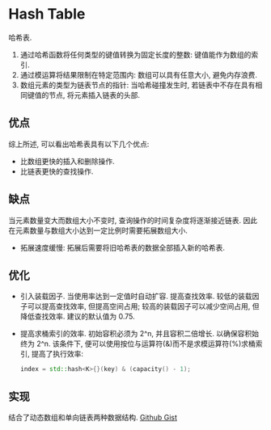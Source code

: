 # Hash Table

哈希表.

1. 通过哈希函数将任何类型的键值转换为固定长度的整数: 键值能作为数组的索引.
2. 通过模运算将结果限制在特定范围内: 数组可以具有任意大小, 避免内存浪费.
3. 数组元素的类型为链表节点的指针: 当哈希碰撞发生时, 若链表中不存在具有相同键值的节点, 将元素插入链表的头部.

## 优点

综上所述, 可以看出哈希表具有以下几个优点:

- 比数组更快的插入和删除操作.
- 比链表更快的查找操作.

## 缺点

当元素数量变大而数组大小不变时, 查询操作的时间复杂度将逐渐接近链表. 因此在元素数量与数组大小达到一定比例时需要拓展数组大小.  

- 拓展速度缓慢: 拓展后需要将旧哈希表的数据全部插入新的哈希表.

## 优化

- 引入装载因子. 当使用率达到一定值时自动扩容. 提高查找效率.
较低的装载因子可以提高查找效率, 但提高空间占用; 较高的装载因子可以减少空间占用, 但降低查找效率. 建议的默认值为 0.75.
- 提高求桶索引的效率. 初始容积必须为 2^n, 并且容积二倍增长. 以确保容积始终为 2^n. 该条件下, 便可以使用按位与运算符(&)而不是求模运算符(%)求桶索引, 提高了执行效率:

   ```cpp
   index = std::hash<K>{}(key) & (capacity() - 1);
   ```

## 实现

结合了动态数组和单向链表两种数据结构.
[Github Gist](https://gist.github.com/ShenMian/fbc2f28b66a4154b956cb2ec2a332c48)
